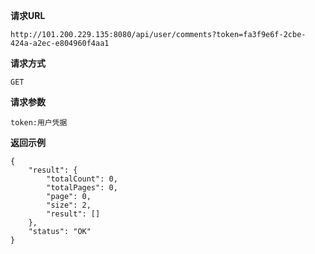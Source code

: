  
 **请求URL**  
     
    http://101.200.229.135:8080/api/user/comments?token=fa3f9e6f-2cbe-424a-a2ec-e804960f4aa1
    
 **请求方式**  
    
    GET  
 **请求参数**  
     
    token:用户凭据
    
 **返回示例**  

    {
        "result": {
            "totalCount": 0,
            "totalPages": 0,
            "page": 0,
            "size": 2,
            "result": []
        },
        "status": "OK"
    }